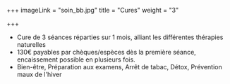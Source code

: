 +++
imageLink = "soin_bb.jpg"
title = "Cures"
weight = "3"

+++
* Cure de 3 séances réparties sur 1 mois, alliant les différentes thérapies naturelles
* 130€ payables par chèques/espèces dès la première séance, encaissement possible en plusieurs fois.
* Bien-être, Préparation aux examens, Arrêt de tabac, Détox, Prévention maux de l'hiver